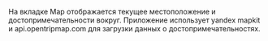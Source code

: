 На вкладке Map отображается текущее местоположение и достопримечательности вокруг.
Приложение использует yandex mapkit и api.opentripmap.com для загрузки данных о достопримечательностях.
